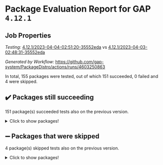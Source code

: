 # Package Evaluation Report for GAP `4.12.1`

## Job Properties

*Testing:* [4.12.1/2023-04-04-02:51:20-35552eda](https://github.com/gap-system/PackageDistro/blob/data/reports/4.12.1/2023-04-04-02:51:20-35552eda) vs [4.12.1/2023-04-03-02:48:31-35552eda](https://github.com/gap-system/PackageDistro/blob/data/reports/4.12.1/2023-04-03-02:48:31-35552eda)

*Generated by Workflow:* https://github.com/gap-system/PackageDistro/actions/runs/4603250863

In total, 155 packages were tested, out of which 151 succeeded, 0 failed and 4 were skipped.

## :heavy_check_mark: Packages still succeeding

151 package(s) succeeded tests also on the previous version.
<details><summary>Click to show packages!</summary>

- 4ti2interface 2023.02-04 [(success)](https://github.com/gap-system/PackageDistro/actions/runs/4603250863/jobs/8133286348)
- ace 5.6.2 [(success)](https://github.com/gap-system/PackageDistro/actions/runs/4603250863/jobs/8133286457)
- aclib 1.3.2 [(success)](https://github.com/gap-system/PackageDistro/actions/runs/4603250863/jobs/8133286578)
- agt 0.3.1 [(success)](https://github.com/gap-system/PackageDistro/actions/runs/4603250863/jobs/8133286686)
- alnuth 3.2.1 [(success)](https://github.com/gap-system/PackageDistro/actions/runs/4603250863/jobs/8133286779)
- anupq 3.3.0 [(success)](https://github.com/gap-system/PackageDistro/actions/runs/4603250863/jobs/8133286904)
- atlasrep 2.1.6 [(success)](https://github.com/gap-system/PackageDistro/actions/runs/4603250863/jobs/8133287015)
- autodoc 2022.10.20 [(success)](https://github.com/gap-system/PackageDistro/actions/runs/4603250863/jobs/8133287128)
- automata 1.15 [(success)](https://github.com/gap-system/PackageDistro/actions/runs/4603250863/jobs/8133287225)
- automgrp 1.3.2 [(success)](https://github.com/gap-system/PackageDistro/actions/runs/4603250863/jobs/8133287335)
- autpgrp 1.11 [(success)](https://github.com/gap-system/PackageDistro/actions/runs/4603250863/jobs/8133287440)
- cap 2023.03-13 [(success)](https://github.com/gap-system/PackageDistro/actions/runs/4603250863/jobs/8133287514)
- caratinterface 2.3.4 [(success)](https://github.com/gap-system/PackageDistro/actions/runs/4603250863/jobs/8133287605)
- cddinterface 2022.11.01 [(success)](https://github.com/gap-system/PackageDistro/actions/runs/4603250863/jobs/8133287689)
- circle 1.6.6 [(success)](https://github.com/gap-system/PackageDistro/actions/runs/4603250863/jobs/8133287798)
- classicpres 1.22 [(success)](https://github.com/gap-system/PackageDistro/actions/runs/4603250863/jobs/8133287896)
- cohomolo 1.6.11 [(success)](https://github.com/gap-system/PackageDistro/actions/runs/4603250863/jobs/8133288011)
- congruence 1.2.5 [(success)](https://github.com/gap-system/PackageDistro/actions/runs/4603250863/jobs/8133288123)
- corelg 1.56 [(success)](https://github.com/gap-system/PackageDistro/actions/runs/4603250863/jobs/8133288211)
- crime 1.6 [(success)](https://github.com/gap-system/PackageDistro/actions/runs/4603250863/jobs/8133288327)
- crisp 1.4.6 [(success)](https://github.com/gap-system/PackageDistro/actions/runs/4603250863/jobs/8133288405)
- crypting 0.10.4 [(success)](https://github.com/gap-system/PackageDistro/actions/runs/4603250863/jobs/8133288511)
- cryst 4.1.25 [(success)](https://github.com/gap-system/PackageDistro/actions/runs/4603250863/jobs/8133288614)
- crystcat 1.1.10 [(success)](https://github.com/gap-system/PackageDistro/actions/runs/4603250863/jobs/8133288714)
- ctbllib 1.3.5 [(success)](https://github.com/gap-system/PackageDistro/actions/runs/4603250863/jobs/8133288852)
- cubefree 1.19 [(success)](https://github.com/gap-system/PackageDistro/actions/runs/4603250863/jobs/8133288988)
- curlinterface 2.3.1 [(success)](https://github.com/gap-system/PackageDistro/actions/runs/4603250863/jobs/8133289118)
- cvec 2.8.1 [(success)](https://github.com/gap-system/PackageDistro/actions/runs/4603250863/jobs/8133289213)
- datastructures 0.3.0 [(success)](https://github.com/gap-system/PackageDistro/actions/runs/4603250863/jobs/8133289307)
- deepthought 1.0.6 [(success)](https://github.com/gap-system/PackageDistro/actions/runs/4603250863/jobs/8133289420)
- design 1.8 [(success)](https://github.com/gap-system/PackageDistro/actions/runs/4603250863/jobs/8133289514)
- difsets 2.3.1 [(success)](https://github.com/gap-system/PackageDistro/actions/runs/4603250863/jobs/8133289613)
- digraphs 1.6.1 [(success)](https://github.com/gap-system/PackageDistro/actions/runs/4603250863/jobs/8133289715)
- edim 1.3.7 [(success)](https://github.com/gap-system/PackageDistro/actions/runs/4603250863/jobs/8133289810)
- example 4.3.4 [(success)](https://github.com/gap-system/PackageDistro/actions/runs/4603250863/jobs/8133289917)
- examplesforhomalg 2023.02-04 [(success)](https://github.com/gap-system/PackageDistro/actions/runs/4603250863/jobs/8133290091)
- factint 1.6.3 [(success)](https://github.com/gap-system/PackageDistro/actions/runs/4603250863/jobs/8133290183)
- ferret 1.0.9 [(success)](https://github.com/gap-system/PackageDistro/actions/runs/4603250863/jobs/8133290282)
- fga 1.4.0 [(success)](https://github.com/gap-system/PackageDistro/actions/runs/4603250863/jobs/8133290367)
- fining 1.5.5 [(success)](https://github.com/gap-system/PackageDistro/actions/runs/4603250863/jobs/8133290443)
- float 1.0.3 [(success)](https://github.com/gap-system/PackageDistro/actions/runs/4603250863/jobs/8133290528)
- format 1.4.3 [(success)](https://github.com/gap-system/PackageDistro/actions/runs/4603250863/jobs/8133290615)
- forms 1.2.9 [(success)](https://github.com/gap-system/PackageDistro/actions/runs/4603250863/jobs/8133290700)
- fplsa 1.2.6 [(success)](https://github.com/gap-system/PackageDistro/actions/runs/4603250863/jobs/8133290791)
- fr 2.4.12 [(success)](https://github.com/gap-system/PackageDistro/actions/runs/4603250863/jobs/8133290878)
- francy 1.2.5 [(success)](https://github.com/gap-system/PackageDistro/actions/runs/4603250863/jobs/8133290971)
- fwtree 1.3 [(success)](https://github.com/gap-system/PackageDistro/actions/runs/4603250863/jobs/8133291059)
- gapdoc 1.6.6 [(success)](https://github.com/gap-system/PackageDistro/actions/runs/4603250863/jobs/8133291157)
- gauss 2023.02-04 [(success)](https://github.com/gap-system/PackageDistro/actions/runs/4603250863/jobs/8133291260)
- gaussforhomalg 2023.02-04 [(success)](https://github.com/gap-system/PackageDistro/actions/runs/4603250863/jobs/8133291353)
- gbnp 1.0.5 [(success)](https://github.com/gap-system/PackageDistro/actions/runs/4603250863/jobs/8133291440)
- generalizedmorphismsforcap 2023.03-01 [(success)](https://github.com/gap-system/PackageDistro/actions/runs/4603250863/jobs/8133291518)
- genss 1.6.8 [(success)](https://github.com/gap-system/PackageDistro/actions/runs/4603250863/jobs/8133291633)
- gradedmodules 2023.02-04 [(success)](https://github.com/gap-system/PackageDistro/actions/runs/4603250863/jobs/8133291732)
- gradedringforhomalg 2023.02-04 [(success)](https://github.com/gap-system/PackageDistro/actions/runs/4603250863/jobs/8133291848)
- grape 4.9.0 [(success)](https://github.com/gap-system/PackageDistro/actions/runs/4603250863/jobs/8133291936)
- groupoids 1.73 [(success)](https://github.com/gap-system/PackageDistro/actions/runs/4603250863/jobs/8133292022)
- grpconst 2.6.4 [(success)](https://github.com/gap-system/PackageDistro/actions/runs/4603250863/jobs/8133292097)
- guarana 0.96.3 [(success)](https://github.com/gap-system/PackageDistro/actions/runs/4603250863/jobs/8133292191)
- guava 3.18 [(success)](https://github.com/gap-system/PackageDistro/actions/runs/4603250863/jobs/8133292296)
- hap 1.54 [(success)](https://github.com/gap-system/PackageDistro/actions/runs/4603250863/jobs/8133292386)
- hapcryst 0.1.15 [(success)](https://github.com/gap-system/PackageDistro/actions/runs/4603250863/jobs/8133292457)
- hecke 1.5.3 [(success)](https://github.com/gap-system/PackageDistro/actions/runs/4603250863/jobs/8133292548)
- help 3.5 [(success)](https://github.com/gap-system/PackageDistro/actions/runs/4603250863/jobs/8133292625)
- homalg 2023.02-05 [(success)](https://github.com/gap-system/PackageDistro/actions/runs/4603250863/jobs/8133292698)
- homalgtocas 2023.02-04 [(success)](https://github.com/gap-system/PackageDistro/actions/runs/4603250863/jobs/8133292778)
- idrel 2.45 [(success)](https://github.com/gap-system/PackageDistro/actions/runs/4603250863/jobs/8133292864)
- images 1.3.1 [(success)](https://github.com/gap-system/PackageDistro/actions/runs/4603250863/jobs/8133292961)
- intpic 0.3.0 [(success)](https://github.com/gap-system/PackageDistro/actions/runs/4603250863/jobs/8133293056)
- io 4.8.1 [(success)](https://github.com/gap-system/PackageDistro/actions/runs/4603250863/jobs/8133293163)
- io_forhomalg 2023.02-04 [(success)](https://github.com/gap-system/PackageDistro/actions/runs/4603250863/jobs/8133293269)
- irredsol 1.4.4 [(success)](https://github.com/gap-system/PackageDistro/actions/runs/4603250863/jobs/8133293410)
- json 2.1.1 [(success)](https://github.com/gap-system/PackageDistro/actions/runs/4603250863/jobs/8133293500)
- jupyterkernel 1.5.0 [(success)](https://github.com/gap-system/PackageDistro/actions/runs/4603250863/jobs/8133293594)
- jupyterviz 1.5.6 [(success)](https://github.com/gap-system/PackageDistro/actions/runs/4603250863/jobs/8133293692)
- kan 1.35 [(success)](https://github.com/gap-system/PackageDistro/actions/runs/4603250863/jobs/8133293801)
- kbmag 1.5.11 [(success)](https://github.com/gap-system/PackageDistro/actions/runs/4603250863/jobs/8133293892)
- laguna 3.9.6 [(success)](https://github.com/gap-system/PackageDistro/actions/runs/4603250863/jobs/8133293996)
- liealgdb 2.2.1 [(success)](https://github.com/gap-system/PackageDistro/actions/runs/4603250863/jobs/8133294094)
- liepring 2.8 [(success)](https://github.com/gap-system/PackageDistro/actions/runs/4603250863/jobs/8133294191)
- liering 2.4.2 [(success)](https://github.com/gap-system/PackageDistro/actions/runs/4603250863/jobs/8133294319)
- linearalgebraforcap 2023.03-06 [(success)](https://github.com/gap-system/PackageDistro/actions/runs/4603250863/jobs/8133294428)
- localizeringforhomalg 2023.02-04 [(success)](https://github.com/gap-system/PackageDistro/actions/runs/4603250863/jobs/8133294514)
- loops 3.4.3 [(success)](https://github.com/gap-system/PackageDistro/actions/runs/4603250863/jobs/8133294602)
- lpres 1.0.3 [(success)](https://github.com/gap-system/PackageDistro/actions/runs/4603250863/jobs/8133294708)
- majoranaalgebras 1.5.1 [(success)](https://github.com/gap-system/PackageDistro/actions/runs/4603250863/jobs/8133294799)
- mapclass 1.4.6 [(success)](https://github.com/gap-system/PackageDistro/actions/runs/4603250863/jobs/8133294947)
- matgrp 0.70 [(success)](https://github.com/gap-system/PackageDistro/actions/runs/4603250863/jobs/8133295096)
- matricesforhomalg 2023.02-04 [(success)](https://github.com/gap-system/PackageDistro/actions/runs/4603250863/jobs/8133295191)
- modisom 2.5.4 [(success)](https://github.com/gap-system/PackageDistro/actions/runs/4603250863/jobs/8133295302)
- modulepresentationsforcap 2023.03-01 [(success)](https://github.com/gap-system/PackageDistro/actions/runs/4603250863/jobs/8133295415)
- modules 2023.02-04 [(success)](https://github.com/gap-system/PackageDistro/actions/runs/4603250863/jobs/8133295522)
- monoidalcategories 2023.03-01 [(success)](https://github.com/gap-system/PackageDistro/actions/runs/4603250863/jobs/8133295627)
- nconvex 2022.09-01 [(success)](https://github.com/gap-system/PackageDistro/actions/runs/4603250863/jobs/8133295784)
- nilmat 1.4.2 [(success)](https://github.com/gap-system/PackageDistro/actions/runs/4603250863/jobs/8133295899)
- nock 1.5 [(success)](https://github.com/gap-system/PackageDistro/actions/runs/4603250863/jobs/8133295983)
- normalizinterface 1.3.5 [(success)](https://github.com/gap-system/PackageDistro/actions/runs/4603250863/jobs/8133296086)
- nq 2.5.10 [(success)](https://github.com/gap-system/PackageDistro/actions/runs/4603250863/jobs/8133296168)
- numericalsgps 1.3.1 [(success)](https://github.com/gap-system/PackageDistro/actions/runs/4603250863/jobs/8133296256)
- openmath 11.5.3 [(success)](https://github.com/gap-system/PackageDistro/actions/runs/4603250863/jobs/8133296347)
- orb 4.9.0 [(success)](https://github.com/gap-system/PackageDistro/actions/runs/4603250863/jobs/8133296434)
- packagemanager 1.4.1 [(success)](https://github.com/gap-system/PackageDistro/actions/runs/4603250863/jobs/8133296529)
- patternclass 2.4.3 [(success)](https://github.com/gap-system/PackageDistro/actions/runs/4603250863/jobs/8133296623)
- permut 2.0.4 [(success)](https://github.com/gap-system/PackageDistro/actions/runs/4603250863/jobs/8133296714)
- polenta 1.3.10 [(success)](https://github.com/gap-system/PackageDistro/actions/runs/4603250863/jobs/8133296812)
- polymaking 0.8.6 [(success)](https://github.com/gap-system/PackageDistro/actions/runs/4603250863/jobs/8133296897)
- primgrp 3.4.4 [(success)](https://github.com/gap-system/PackageDistro/actions/runs/4603250863/jobs/8133296978)
- profiling 2.5.2 [(success)](https://github.com/gap-system/PackageDistro/actions/runs/4603250863/jobs/8133297058)
- qpa 1.34 [(success)](https://github.com/gap-system/PackageDistro/actions/runs/4603250863/jobs/8133297165)
- quagroup 1.8.3 [(success)](https://github.com/gap-system/PackageDistro/actions/runs/4603250863/jobs/8133297272)
- radiroot 2.9 [(success)](https://github.com/gap-system/PackageDistro/actions/runs/4603250863/jobs/8133297383)
- rcwa 4.7.1 [(success)](https://github.com/gap-system/PackageDistro/actions/runs/4603250863/jobs/8133297533)
- rds 1.8 [(success)](https://github.com/gap-system/PackageDistro/actions/runs/4603250863/jobs/8133297633)
- recog 1.4.2 [(success)](https://github.com/gap-system/PackageDistro/actions/runs/4603250863/jobs/8133297733)
- repndecomp 1.3.0 [(success)](https://github.com/gap-system/PackageDistro/actions/runs/4603250863/jobs/8133297832)
- repsn 3.1.1 [(success)](https://github.com/gap-system/PackageDistro/actions/runs/4603250863/jobs/8133297920)
- resclasses 4.7.3 [(success)](https://github.com/gap-system/PackageDistro/actions/runs/4603250863/jobs/8133298034)
- ringsforhomalg 2023.02-05 [(success)](https://github.com/gap-system/PackageDistro/actions/runs/4603250863/jobs/8133298146)
- sco 2023.02-04 [(success)](https://github.com/gap-system/PackageDistro/actions/runs/4603250863/jobs/8133298243)
- scscp 2.4.1 [(success)](https://github.com/gap-system/PackageDistro/actions/runs/4603250863/jobs/8133298362)
- semigroups 5.2.1 [(success)](https://github.com/gap-system/PackageDistro/actions/runs/4603250863/jobs/8133298468)
- sglppow 2.3 [(success)](https://github.com/gap-system/PackageDistro/actions/runs/4603250863/jobs/8133298580)
- sgpviz 0.999.5 [(success)](https://github.com/gap-system/PackageDistro/actions/runs/4603250863/jobs/8133298692)
- simpcomp 2.1.14 [(success)](https://github.com/gap-system/PackageDistro/actions/runs/4603250863/jobs/8133298788)
- singular 2023.02.09 [(success)](https://github.com/gap-system/PackageDistro/actions/runs/4603250863/jobs/8133298936)
- sl2reps 1.1 [(success)](https://github.com/gap-system/PackageDistro/actions/runs/4603250863/jobs/8133299053)
- sla 1.5.3 [(success)](https://github.com/gap-system/PackageDistro/actions/runs/4603250863/jobs/8133299162)
- smallgrp 1.5.2 [(success)](https://github.com/gap-system/PackageDistro/actions/runs/4603250863/jobs/8133299251)
- smallsemi 0.6.13 [(success)](https://github.com/gap-system/PackageDistro/actions/runs/4603250863/jobs/8133299342)
- sonata 2.9.6 [(success)](https://github.com/gap-system/PackageDistro/actions/runs/4603250863/jobs/8133299471)
- sophus 1.27 [(success)](https://github.com/gap-system/PackageDistro/actions/runs/4603250863/jobs/8133299581)
- spinsym 1.5.2 [(success)](https://github.com/gap-system/PackageDistro/actions/runs/4603250863/jobs/8133299668)
- standardff 0.9.4 [(success)](https://github.com/gap-system/PackageDistro/actions/runs/4603250863/jobs/8133299819)
- symbcompcc 1.3.2 [(success)](https://github.com/gap-system/PackageDistro/actions/runs/4603250863/jobs/8133299909)
- thelma 1.3 [(success)](https://github.com/gap-system/PackageDistro/actions/runs/4603250863/jobs/8133299999)
- tomlib 1.2.9 [(success)](https://github.com/gap-system/PackageDistro/actions/runs/4603250863/jobs/8133300091)
- toolsforhomalg 2023.03-01 [(success)](https://github.com/gap-system/PackageDistro/actions/runs/4603250863/jobs/8133300212)
- toric 1.9.5 [(success)](https://github.com/gap-system/PackageDistro/actions/runs/4603250863/jobs/8133300312)
- toricvarieties 2022.07.13 [(success)](https://github.com/gap-system/PackageDistro/actions/runs/4603250863/jobs/8133300407)
- transgrp 3.6.3 [(success)](https://github.com/gap-system/PackageDistro/actions/runs/4603250863/jobs/8133300472)
- ugaly 4.0.3 [(success)](https://github.com/gap-system/PackageDistro/actions/runs/4603250863/jobs/8133300557)
- unipot 1.5 [(success)](https://github.com/gap-system/PackageDistro/actions/runs/4603250863/jobs/8133300639)
- unitlib 4.2.0 [(success)](https://github.com/gap-system/PackageDistro/actions/runs/4603250863/jobs/8133300718)
- utils 0.82 [(success)](https://github.com/gap-system/PackageDistro/actions/runs/4603250863/jobs/8133300791)
- uuid 0.7 [(success)](https://github.com/gap-system/PackageDistro/actions/runs/4603250863/jobs/8133300877)
- walrus 0.9991 [(success)](https://github.com/gap-system/PackageDistro/actions/runs/4603250863/jobs/8133300951)
- wedderga 4.10.3 [(success)](https://github.com/gap-system/PackageDistro/actions/runs/4603250863/jobs/8133301020)
- xmod 2.91 [(success)](https://github.com/gap-system/PackageDistro/actions/runs/4603250863/jobs/8133301109)
- xmodalg 1.23 [(success)](https://github.com/gap-system/PackageDistro/actions/runs/4603250863/jobs/8133301193)
- yangbaxter 0.10.3 [(success)](https://github.com/gap-system/PackageDistro/actions/runs/4603250863/jobs/8133301277)
- zeromqinterface 0.14 [(success)](https://github.com/gap-system/PackageDistro/actions/runs/4603250863/jobs/8133301356)
</details>

## :heavy_minus_sign: Packages that were skipped

4 package(s) skipped tests also on the previous version.
<details><summary>Click to show packages!</summary>

- browse 1.8.21 [(skipped)](https://github.com/gap-system/PackageDistro/actions/runs/4603250863/jobs/8133064100)
- itc 1.5.1 [(skipped)](https://github.com/gap-system/PackageDistro/actions/runs/4603250863/jobs/8133064100)
- polycyclic 2.16 [(skipped)](https://github.com/gap-system/PackageDistro/actions/runs/4603250863/jobs/8133064100)
- xgap 4.31 [(skipped)](https://github.com/gap-system/PackageDistro/actions/runs/4603250863/jobs/8133064100)
</details>

